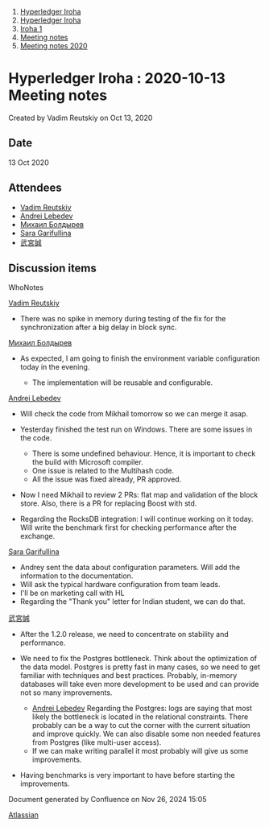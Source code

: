 1. [Hyperledger Iroha](index.html)
2. [Hyperledger Iroha](Hyperledger-Iroha_20873224.html)
3. [Iroha 1](Iroha-1_21015959.html)
4. [Meeting notes](Meeting-notes_21016018.html)
5. [Meeting notes 2020](Meeting-notes-2020_21016022.html)

# Hyperledger Iroha : 2020-10-13 Meeting notes

Created by Vadim Reutskiy on Oct 13, 2020

## Date

13 Oct 2020

## Attendees

- [Vadim Reutskiy](https://lf-hyperledger.atlassian.net/wiki/people/5b8d04b72786fb2bf79a7405?ref=confluence)
- [Andrei Lebedev](https://lf-hyperledger.atlassian.net/wiki/people/557058:c02f1b3d-42e6-4519-ba84-2d0476dccbc9?ref=confluence)
- [Михаил Болдырев](https://lf-hyperledger.atlassian.net/wiki/people/557058:584193b8-9303-4b5a-8cb3-8153294c8cc2?ref=confluence)
- [Sara Garifullina](https://lf-hyperledger.atlassian.net/wiki/people/5b6c115b2c9bd83c03707f95?ref=confluence)
- [武宮誠](https://lf-hyperledger.atlassian.net/wiki/people/557058:12c320e6-5d17-404f-b20e-bfa5721ae960?ref=confluence)

## Discussion items

WhoNotes

[Vadim Reutskiy](https://lf-hyperledger.atlassian.net/wiki/people/5b8d04b72786fb2bf79a7405?ref=confluence)

- There was no spike in memory during testing of the fix for the synchronization after a big delay in block sync.

[Михаил Болдырев](https://lf-hyperledger.atlassian.net/wiki/people/557058:584193b8-9303-4b5a-8cb3-8153294c8cc2?ref=confluence)

- As expected, I am going to finish the environment variable configuration today in the evening.
  
  - The implementation will be reusable and configurable.

[Andrei Lebedev](https://lf-hyperledger.atlassian.net/wiki/people/557058:c02f1b3d-42e6-4519-ba84-2d0476dccbc9?ref=confluence)

- Will check the code from Mikhail tomorrow so we can merge it asap.
- Yesterday finished the test run on Windows. There are some issues in the code.
  
  - There is some undefined behaviour. Hence, it is important to check the build with Microsoft compiler.
  - One issue is related to the Multihash code.
  - All the issue was fixed already, PR approved.
- Now I need Mikhail to review 2 PRs: flat map and validation of the block store. Also, there is a PR for replacing Boost with std.
- Regarding the RocksDB integration: I will continue working on it today. Will write the benchmark first for checking performance after the exchange.

[Sara Garifullina](https://lf-hyperledger.atlassian.net/wiki/people/5b6c115b2c9bd83c03707f95?ref=confluence)

- Andrey sent the data about configuration parameters. Will add the information to the documentation.
- Will ask the typical hardware configuration from team leads.
- I'll be on marketing call with HL
- Regarding the "Thank you" letter for Indian student, we can do that.

[武宮誠](https://lf-hyperledger.atlassian.net/wiki/people/557058:12c320e6-5d17-404f-b20e-bfa5721ae960?ref=confluence)

- After the 1.2.0 release, we need to concentrate on stability and performance.
- We need to fix the Postgres bottleneck. Think about the optimization of the data model. Postgres is pretty fast in many cases, so we need to get familiar with techniques and best practices. Probably, in-memory databases will take even more development to be used and can provide not so many improvements.
  
  - [Andrei Lebedev](https://lf-hyperledger.atlassian.net/wiki/people/557058:c02f1b3d-42e6-4519-ba84-2d0476dccbc9?ref=confluence) Regarding the Postgres: logs are saying that most likely the bottleneck is located in the relational constraints. There probably can be a way to cut the corner with the current situation and improve quickly. We can also disable some non needed features from Postgres (like multi-user access).
  - If we can make writing parallel it most probably will give us some improvements.
- Having benchmarks is very important to have before starting the improvements.

Document generated by Confluence on Nov 26, 2024 15:05

[Atlassian](http://www.atlassian.com/)
